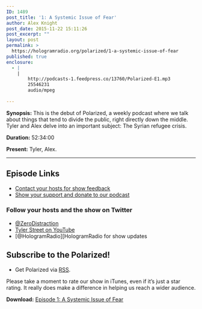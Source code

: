 ```yaml
---
ID: 1489
post_title: '1: A Systemic Issue of Fear'
author: Alex Knight
post_date: 2015-11-22 15:11:26
post_excerpt: ""
layout: post
permalink: >
  https://hologramradio.org/polarized/1-a-systemic-issue-of-fear
published: true
enclosure:
  - |
    |
        http://podcasts-1.feedpress.co/13760/Polarized-E1.mp3
        25546231
        audio/mpeg
        
---
```

__Synopsis:__  This is the debut of Polarized, a weekly podcast where we talk about things that tend to divide the public, right directly down the middle. Tyler and Alex delve into an important subject: The Syrian refugee crisis.

__Duration:__ 52:34:00

__Present:__ Tyler, Alex.

---

## Episode Links

-   [Contact your hosts for show feedback][Contact]
-   [Show your support and donate to our podcast][Donate]

### Follow your hosts and the show on Twitter

-   [@ZeroDistraction][ZeroDistraction]
-   [Tyler Street on YouTube][Tyler]
-   [@HologramRadio][HologramRadio for show updates

## Subscribe to the Polarized!

-   Get Polarized via [RSS][RSS].

Please take a moment to rate our show in iTunes, even if it’s just a star rating. It really does make a difference in helping us reach a wider audience.

__Download:__ [Episode 1: A Systemic Issue of Fear][E1]

[Contact]: https://hologramradio.org/contact
[Donate]: https://hologramradio.org/donate
[ZeroDistraction]: (https://twitter.com/zerodistraction)
[Tyler]: https://www.youtube.com/channel/UCMgMGD54yO9l3ejVS7pEYzw
[RSS]: http://podcast.hologramradio.org/polarized
[HologramRadio]: https://twitter.com/HologramRadio
[E1]: http://podcasts-1.feedpress.co/13760/Polarized-E1.mp3